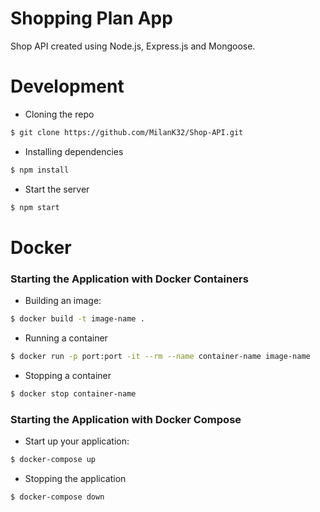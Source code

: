 # Shopping Plan App

Shop API created using Node.js, Express.js and Mongoose.

# Development

- Cloning the repo

```bash
$ git clone https://github.com/MilanK32/Shop-API.git
```

- Installing dependencies

```bash
$ npm install
```

- Start the server

```bash
$ npm start
```

# Docker

### Starting the Application with Docker Containers

- Building an image:

```bash
$ docker build -t image-name .
```

- Running a container

```bash
$ docker run -p port:port -it --rm --name container-name image-name
```

- Stopping a container

```bash
$ docker stop container-name
```

### Starting the Application with Docker Compose

- Start up your application:

```bash
$ docker-compose up
```

- Stopping the application

```bash
$ docker-compose down
```
